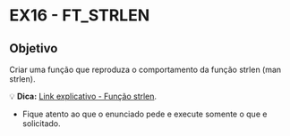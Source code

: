 # EX16 -  FT_STRLEN

## Objetivo
Criar uma função que reproduza o comportamento da função strlen (man strlen).

💡 **Dica:** [Link explicativo - Função strlen](https://man7.org/linux/man-pages/man3/strlen.3.html).

- Fique atento ao que o enunciado pede e execute somente o que e solicitado.
